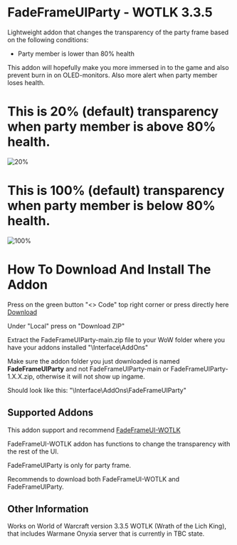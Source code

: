 # FadeFrameUIParty - WOTLK 3.3.5
Lightweight addon that changes the transparency of the party frame based on the following conditions:    
- Party member is lower than 80% health

This addon will hopefully make you more immersed in to the game and also prevent burn in on OLED-monitors. 
Also more alert when party member loses health.

# This is 20% (default) transparency when party member is above 80% health.

![20%](https://i.imgur.com/6akoQti.png)


# This is 100% (default) transparency when party member is below 80% health.

![100%](https://i.imgur.com/9xvsxe7.png)


# How To Download And Install The Addon
Press on the green button "<> Code" top right corner or press directly here [Download](https://github.com/Bagan95/FadeFrameUIParty/archive/refs/heads/main.zip)

Under "Local" press on "Download ZIP"

Extract the FadeFrameUIParty-main.zip file to your WoW folder where you have your addons installed "\Interface\AddOns"

Make sure the addon folder you just downloaded is named **FadeFrameUIParty** and not FadeFrameUIParty-main or FadeFrameUIParty-1.X.X.zip, otherwise it will not show up ingame.

Should look like this: "\Interface\AddOns\FadeFrameUIParty"

## Supported Addons
This addon support and recommend [FadeFrameUI-WOTLK](https://github.com/Bagan95/FadeFrameUI-WOTLK)

FadeFrameUI-WOTLK addon has functions to change the transparency with the rest of the UI.

FadeFrameUIParty is only for party frame.

Recommends to download both FadeFrameUI-WOTLK and FadeFrameUIParty.

## Other Information
Works on World of Warcraft version 3.3.5 WOTLK (Wrath of the Lich King), that includes Warmane Onyxia server that is currently in TBC state.
